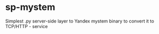 # sp-mystem
Simplest .py server-side layer to Yandex mystem binary to convert it to TCP/HTTP - service
